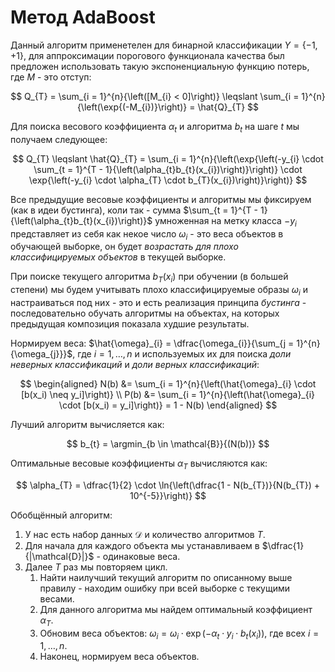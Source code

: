 # Метод AdaBoost

Данный алгоритм применетелен для бинарной классификации $Y = \{-1, +1\}$, для аппроксимации порогового функционала качества был предложен использовать такую экспоненциальную функцию потерь, где $M$ - это отступ:

$$
  Q_{T} = \sum_{i = 1}^{n}{\left([M_{i} < 0]\right)} \leqslant \sum_{i = 1}^{n}{\left(\exp{(-M_{i})}\right)} = \hat{Q}_{T}
$$

Для поиска весового коэффициента $\alpha_{t}$ и алгоритма $b_{t}$ на шаге $t$ мы получаем следующее:

$$
  Q_{T} \leqslant \hat{Q}_{T} = \sum_{i = 1}^{n}{\left(\exp{\left(-y_{i} \cdot \sum_{t = 1}^{T - 1}{\left(\alpha_{t}b_{t}(x_{i})\right)}\right)} \cdot \exp{\left(-y_{i} \cdot \alpha_{T} \cdot b_{T}(x_{i})\right)}\right)}
$$

Все предыдущие весовые коэффициенты и алгоритмы мы фиксируем (как в идеи бустинга), коли так - сумма $\sum_{t = 1}^{T - 1}{\left(\alpha_{t}b_{t}(x_{i})\right)}$ умноженная на метку класса $-y_{i}$ представляет из себя как некое число $\omega_{i}$ - это веса объектов в обучающей выборке, он будет *возрастать для плохо классифицируемых объектов* в текущей выборке.

При поиске текущего алгоритма $b_{T}(x_{i})$ при обучении (в большей степени) мы будем учитывать плохо классифицируемые образы $\omega_{i}$ и настраиваться под них - это и есть реализация принципа *бустинга* - последовательно обучать алгоритмы на объектах, на которых предыдущая композиция показала худшие результаты.

Нормируем веса: $\hat{\omega}_{i} = \dfrac{\omega_{i}}{\sum_{j = 1}^{n}{\omega_{j}}}$, где $i = 1, \ldots, n$ и используемых их для поиска *доли неверных классификаций* и *доли верных классификаций*:

$$
  \begin{aligned}
    N(b) &= \sum_{i = 1}^{n}{\left(\hat{\omega}_{i} \cdot [b(x_i) \neq y_i]\right)} \\
    P(b) &= \sum_{i = 1}^{n}{\left(\hat{\omega}_{i} \cdot [b(x_i) = y_i]\right)} = 1 - N(b)
  \end{aligned}
$$

Лучший алгоритм вычисляется как:

$$
  b_{t} = \argmin_{b \in \mathcal{B}}{(N(b))}
$$

Оптимальные весовые коэффициенты $\alpha_{T}$ вычисляются как:

$$
  \alpha_{T} = \dfrac{1}{2} \cdot \ln{\left(\dfrac{1 - N(b_{T})}{N(b_{T}) + 10^{-5}}\right)}
$$

Обобщённый алгоритм:

1. У нас есть набор данных $\mathcal{D}$ и количество алгоритмов $T$.
2. Для начала для каждого объекта мы устанавливаем в $\dfrac{1}{|\mathcal{D}|}$ - одинаковые веса.
3. Далее $T$ раз мы повторяем цикл.
   1. Найти наилучший текущий алгоритм по описанному выше правилу - находим ошибку при всей выборке с текущими весами.
   2. Для данного алгоритма мы найдем оптимальный коэффициент $\alpha_{T}$.
   3. Обновим веса объектов: $\omega_{i} = \omega_{i} \cdot \exp{\left(-\alpha_{t} \cdot y_{i} \cdot b_{t}(x_i)\right)}$, где всех $i = 1, \ldots, n$.
   4. Наконец, нормируем веса объектов.
